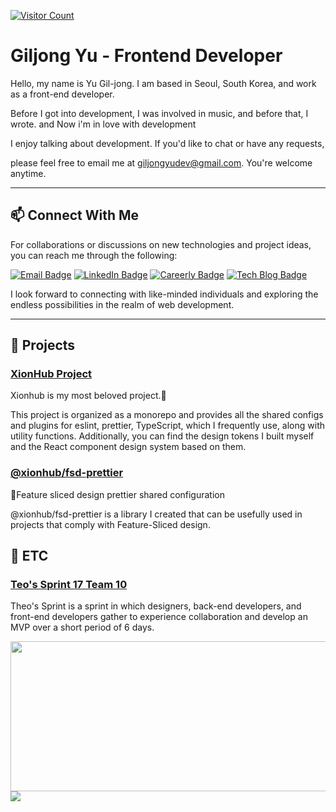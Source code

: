 [![Visitor Count](https://hits.seeyoufarm.com/api/count/incr/badge.svg?url=https%3A%2F%2Fgithub.com%2FXionWCFM%2Fhit-counter&count_bg=%2379C83D&title_bg=%23555555&icon=&icon_color=%23E7E7E7&title=hits&edge_flat=false)](https://hits.seeyoufarm.com)




# Giljong Yu - Frontend Developer

Hello, my name is Yu Gil-jong. I am based in Seoul, South Korea, and work as a front-end developer. 

Before I got into development, I was involved in music, and before that, I wrote. and Now i'm in love with development

I enjoy talking about development. If you'd like to chat or have any requests, 

please feel free to email me at giljongyudev@gmail.com. You're welcome anytime.

---

## 📫 Connect With Me

For collaborations or discussions on new technologies and project ideas, you can reach me through the following:

[![Email Badge](https://img.shields.io/badge/Email-giljongyudev%40gmail.com-blue?style=flat-square)](mailto:giljongyudev@gmail.com)
[![LinkedIn Badge](https://img.shields.io/badge/LinkedIn-Giljong_Yu-blue?style=flat-square&logo=linkedin)](https://www.linkedin.com/in/giljong-yu-289195277/)
[![Careerly Badge](https://img.shields.io/badge/Careerly-Profile-blue?style=flat-square)](https://careerly.co.kr/profiles/438248)
[![Tech Blog Badge](https://img.shields.io/badge/Tech_Blog-XionWCFM's_Insights-blue?style=flat-square)](https://xionwcfm.tistory.com)

I look forward to connecting with like-minded individuals and exploring the endless possibilities in the realm of web development.

---

## 🚀 Projects

### [XionHub Project](https://github.com/xionhub/xion)

Xionhub is my most beloved project.🥰 

This project is organized as a monorepo and provides all the shared configs and plugins for eslint, prettier, TypeScript, which I frequently use, along with utility functions. Additionally, you can find the design tokens I built myself and the React component design system based on them.

### [@xionhub/fsd-prettier](https://github.com/xionhub/fsd-prettier)

🍰Feature sliced design prettier shared configuration

@xionhub/fsd-prettier is a library I created that can be usefully used in projects that comply with Feature-Sliced ​​design.

## 🏅 ETC

### [Teo's Sprint 17 Team 10](https://xionwcfm.tistory.com/454)

Theo's Sprint is a sprint in which designers, back-end developers, and front-end developers gather to experience collaboration and develop an MVP over a short period of 6 days. 

<a href="https://github.com/devxb/gitanimals">
  <img
    src="https://render.gitanimals.org/lines/XionWCFM?pet-id=586576705022680704"
    width="600"
    height="240"
  />
</a>
  

<a href="https://github.com/devxb/gitanimals">
  <img src="https://render.gitanimals.org/farms/XionWCFM"/>
</a>

